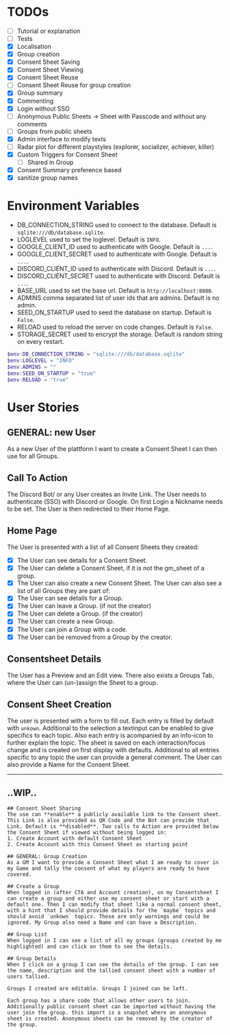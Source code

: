 # TODOs

* [ ] Tutorial or explanation
* [ ] Tests
* [X] Localisation
* [X] Group creation
* [X] Consent Sheet Saving
* [X] Consent Sheet Viewing
* [X] Consent Sheet Reuse
* [ ] Consent Sheet Reuse for group creation
* [X] Group summary
* [X] Commenting
* [X] Login without SSO
* [ ] Anonymous Public Sheets -> Sheet with Passcode and without any comments
* [ ] Groups from public sheets
* [X] Admin interface to modify texts
* [ ] Radar plot for different playstyles (explorer, socializer, achiever, killer)
* [X] Custom Triggers for Consent Sheet
  * [ ] Shared in Group
* [X] Consent Summary preference based
* [X] sanitize group names

# Environment Variables

* DB_CONNECTION_STRING used to connect to the database. Default is `sqlite:///db/database.sqlite`.
* LOGLEVEL used to set the loglevel. Default is `INFO`.
* GOOGLE_CLIENT_ID used to authenticate with Google. Default is `...`.
* GOOGLE_CLIENT_SECRET used to authenticate with Google. Default is `...`.
* DISCORD_CLIENT_ID used to authenticate with Discord. Default is `...`.
* DISCORD_CLIENT_SECRET used to authenticate with Discord. Default is `...`.
* BASE_URL used to set the base url. Default is `http://localhost:8080`.
* ADMINS comma separated list of user ids that are admins. Default is no admin.
* SEED_ON_STARTUP used to seed the database on startup. Default is `False`.
* RELOAD used to reload the server on code changes. Default is `False`.
* STORAGE_SECRET used to encrypt the storage. Default is random string on every restart.

```ps1
$env:DB_CONNECTION_STRING = "sqlite:///db/database.sqlite"
$env:LOGLEVEL = "INFO"
$env:ADMINS = ""
$env:SEED_ON_STARTUP = "true"
$env:RELOAD = "true"
```

# User Stories
## GENERAL: new User
As a new User of the plattform I want to create a Consent Sheet I can then use for all Groups.

## Call To Action
The Discord Bot/ or any User creates an Invite Link. The User needs to authenticate (SSO) with Discord or Google.
On first Login a Nickname needs to be set. The User is then redirected to their Home Page.

## Home Page
The User is presented with a list of all Consent Sheets they created:
* [x] The User can see details for a Consent Sheet.
* [x] The User can delete a Consent Sheet, if it is not the gm_sheet of a group.
* [x] The User can also create a new Consent Sheet.
The User can also see a list of all Groups they are part of:
* [x] The User can see details for a Group.
* [x] The User can leave a Group. (if not the creator)
* [x] The User can delete a Group. (if the creator)
* [x] The User can create a new Group.
* [x] The User can join a Group with a code.
* [x] The User can be removed from a Group by the creator.

## Consentsheet Details
The User has a Preview and an Edit view.
There also exists a Groups Tab, where the User can (un-)assign the Sheet to a group.

## Consent Sheet Creation
The user is presented with a form to fill out. Each entry is filled by default with `unkown`. Additional to the selection a textinput can be enabled to give specifics to each topic. Also each entry is acompanied by an info-icon to further explain the topic. The sheet is saved on each interaction/focus change and is created on first display with defaults. Additional to all entries specific to any topic the user can provide a general comment. The User can also provide a Name for the Consent Sheet.

---
..WIP..
---
```
## Consent Sheet Sharing
The use can **enable** a publicly available link to the Consent sheet. This Link is also provided as QR Code and the Bot can provide that Link. Default is **disabled**. Two calls to Action are provided below the Consent Sheet if viewed without being logged in:
1. Create Account with default Consent Sheet
2. Create Account with this Consent Sheet as starting point

## GENERAL: Group Creation
As a GM I want to provide a Consent Sheet what I am ready to cover in my Game and tally the consent of what my players are ready to have covered.

## Create a Group
When logged in (after CTA and Account creation), on my Consentsheet I can create a group and either use my consent sheet or start with a default one. Then I can modify that sheet like a normal consent sheet, with a hint that I should provide details for the `maybe` topics and should avoid `unkown` topics. Those are only warnings and could be ignored. My Group also need a Name and can have a Description.

## Group List
When logged in I can see a list of all my groups (groups created by me highlighted) and can click on them to see the details.

## Group Details
When I click on a group I can see the details of the group. I can see the name, description and the tallied consent sheet with a number of users tallied.

Groups I created are editable. Groups I joined can be left.

Each group has a share code that allows other users to join. Additionally public consent sheet can be imported without having the user join the group. this import is a snapshot where an anonymous sheet is created. Anonymous sheets can be removed by the creator of the group.

```